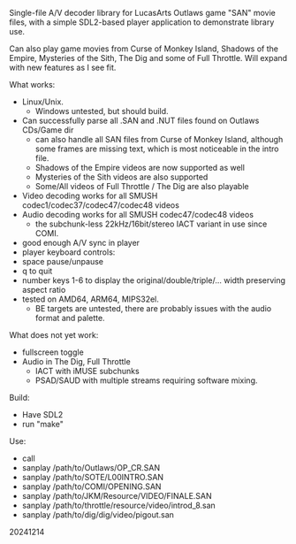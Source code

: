 Single-file A/V decoder library for LucasArts Outlaws game "SAN" movie files,
with a simple SDL2-based player application to demonstrate library use.

Can also play game movies from Curse of Monkey Island, Shadows of the Empire,
Mysteries of the Sith, The Dig and some of Full Throttle.
Will expand with new features as I see fit.

What works:
- Linux/Unix.
  - Windows untested, but should build.
- Can successfully parse all .SAN and .NUT files found on Outlaws CDs/Game dir
  - can also handle all SAN files from Curse of Monkey Island, although some frames are missing text, which is most noticeable in the intro file.
  - Shadows of the Empire videos are now supported as well
  - Mysteries of the Sith videos are also supported
  - Some/All videos of Full Throttle / The Dig are also playable
- Video decoding works for all SMUSH codec1/codec37/codec47/codec48 videos
- Audio decoding works for all SMUSH codec47/codec48 videos
  - the subchunk-less 22kHz/16bit/stereo IACT variant in use since COMI.
- good enough A/V sync in player
- player keyboard controls:
 - space  pause/unpause
 - q  to quit
 - number keys 1-6 to display the original/double/triple/... width preserving aspect ratio
- tested on AMD64, ARM64, MIPS32el.
  - BE targets are untested, there are probably issues with the audio format and palette.

What does not yet work:
- fullscreen toggle
- Audio in The Dig, Full Throttle
  - IACT with iMUSE subchunks
  - PSAD/SAUD with multiple streams requiring software mixing.

Build:
- Have SDL2
- run "make"

Use:
- call
 - sanplay /path/to/Outlaws/OP_CR.SAN
 - sanplay /path/to/SOTE/L00INTRO.SAN
 - sanplay /path/to/COMI/OPENING.SAN
 - sanplay /path/to/JKM/Resource/VIDEO/FINALE.SAN
 - sanplay /path/to/throttle/resource/video/introd_8.san
 - sanplay /path/to/dig/dig/video/pigout.san

20241214

